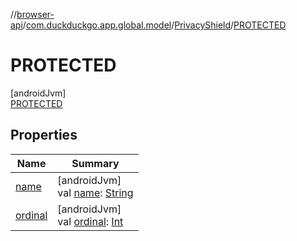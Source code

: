 //[browser-api](../../../../index.md)/[com.duckduckgo.app.global.model](../../index.md)/[PrivacyShield](../index.md)/[PROTECTED](index.md)

# PROTECTED

[androidJvm]\
[PROTECTED](index.md)

## Properties

| Name | Summary |
|---|---|
| [name](../../../com.duckduckgo.app.trackerdetection.model/-tracker-status/-a-l-l-o-w-e-d/index.md#-372974862%2FProperties%2F916081757) | [androidJvm]<br>val [name](../../../com.duckduckgo.app.trackerdetection.model/-tracker-status/-a-l-l-o-w-e-d/index.md#-372974862%2FProperties%2F916081757): [String](https://kotlinlang.org/api/latest/jvm/stdlib/kotlin/-string/index.html) |
| [ordinal](../../../com.duckduckgo.app.trackerdetection.model/-tracker-status/-a-l-l-o-w-e-d/index.md#-739389684%2FProperties%2F916081757) | [androidJvm]<br>val [ordinal](../../../com.duckduckgo.app.trackerdetection.model/-tracker-status/-a-l-l-o-w-e-d/index.md#-739389684%2FProperties%2F916081757): [Int](https://kotlinlang.org/api/latest/jvm/stdlib/kotlin/-int/index.html) |
